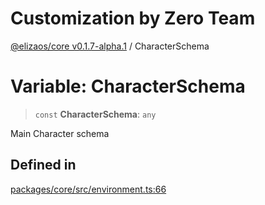 # Customization by Zero Team

[@elizaos/core v0.1.7-alpha.1](../index.md) / CharacterSchema

# Variable: CharacterSchema

> `const` **CharacterSchema**: `any`

Main Character schema

## Defined in

[packages/core/src/environment.ts:66](https://github.com/elizaOS/eliza/blob/main/packages/core/src/environment.ts#L66)

